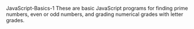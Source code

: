  JavaScript-Basics-1
 These are basic JavaScript programs for finding prime numbers, even or odd numbers, and grading numerical grades with letter grades.
